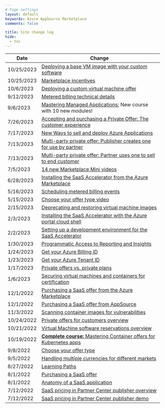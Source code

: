 ```yaml
---
# Page settings
layout: default
keywords: Azure AppSource Marketplace
comments: false

title: Site change log
hide:
  - toc
---
```


| Date | Change |
---| ---|
| 10/25/2023 | [Deploying a base VM image with your custom software](../ama/index.md#deploying-a-base-vm-image-with-your-custom-software) |
| 10/25/2023 | [Marketplace incentives](../partner-center/general.md#marketplace-incentive-programs) |
| 10/6/2023 | [Deploying a custom virtual machine offer](../ama/index.md#deploying-a-custom-virtual-machine-offer) |
| 9/12/2023 | [Metered billing technical details](../ama/index.md#metered-billing-technical-details) |
| 9/6/2023 | [Mastering Managed Applications:](../ama/index.md)  New course with 10 new modules! |
| 7/26/2023 | [Accepting and purchasing a Private Offer: The customer experience](https://go.microsoft.com/fwlink/?linkid=2243274) |
| 7/17/2023 | [New Ways to sell and deploy Azure Applications](https://go.microsoft.com/fwlink/?linkid=2242303) |
| 7/13/2023 | [Multi-party private offer: Publisher creates one for use by partner](https://go.microsoft.com/fwlink/?linkid=2241258) |
| 7/13/2023 | [Multi-party private offer: Partner uses one to sell to end customer](https://go.microsoft.com/fwlink/?linkid=2241428) |
| 7/5/2023 | [14 new Marketplace Mini videos](./marketplace-minis.md) |
| 6/28/2023 | [Installing the SaaS Accelerator from the Azure Marketplace](../saas-accelerator/index.md#installing-the-saas-accelerator-from-the-azure-marketplace) |
| 5/16/2023 | [Scheduling metered billing events](../saas-accelerator/index.md#scheduling-metered-billing-events) |
| 5/15/2023 | [Choose your offer type video](./select-offer-type.md) |
| 2/15/2023 | [Deprecating and restoring virtual machine images](../vm/index.md#deprecating-and-restoring-virtual-machine-images) |
| 2/3/2023 | [Installing the SaaS Accelerator with the Azure portal cloud shell](../saas-accelerator/index.md#installing-the-saas-accelerator-with-the-azure-portal-cloud-shell) |
| 2/2/2023 | [Setting up a development environment for the SaaS Accelerator](../saas-accelerator/index.md#setting-up-a-development-environment-for-the-saas-accelerator) |
| 1/30/2023 | [Programmatic Access to Reporting and Insights](../partner-center/saas.md#programmatic-access-to-reporting-and-insights) |
| 1/24/2023 | [Get your Azure Billing ID](../learning-paths/customer.md#get-your-azure-billing-id) |
| 1/23/2023 | [Get your Azure Tenant ID](../learning-paths/customer.md#get-your-azure-tenant-id) |
| 1/17/2023 | [Private offers vs. private plans](../partner-center/private-offers.md#private-offers-vs-private-plans) |
| 1/6/2023 | [Securing virtual machines and containers for certification](../vm/index.md#securing-virtual-machines-and-containers-for-certification) |
| 12/1/2022 | [Purchasing a SaaS offer from the Azure Marketplace](../saas/general-topics.md#purchasing-a-saas-offer-from-the-azure-marketplace) |
| 12/1/2022 | [Purchasing a SaaS offer from AppSource](../saas/general-topics.md#purchasing-a-saas-offer-from-appsource) |
| 11/3/2022 | [Scanning container images for vulnerabilities](../container/index.md#scanning-container-images-for-vulnerabilities) |
| 10/24/2022 | [Private offers for customers overview](../partner-center/private-offers.md#private-offers-for-customers-overview) | Updated |
| 10/21/2022 | [Virtual Machine software reservations overview](../vm/index.md#virtual-machine-software-reservations-overview) |
| 10/19/2022 | [**Complete course:** Mastering Container offers for Kubernetes apps](../../container/) |
| 9/8/2022 | [Choose your offer type](../misc/select-offer-type.md) |
| 9/5/2022  | [Handling multiple currencies for different markets](../partner-center/general.md#handling-multiple-currencies-for-different-markets) |
| 8/27/2022 | [Learning Paths](../../learning-paths/) |
| 8/1/2022 | [Purchasing a SaaS offer](../saas/general-topics.md#purchasing-a-saas-offer) |
| 8/1/2022 | [Anatomy of a SaaS application](../teams/index.md#anatomy-of-a-saas-application) |
| 7/12/2022 | [SaaS pricing in Partner Center publisher overview](../saas/general-topics.md#saas-pricing-in-partner-center-publisher-overview) |
| 7/12/2022 | [SaaS pricing in Partner Center publisher demo](../saas/general-topics.md#saas-pricing-in-partner-center-publisher-demo) |
